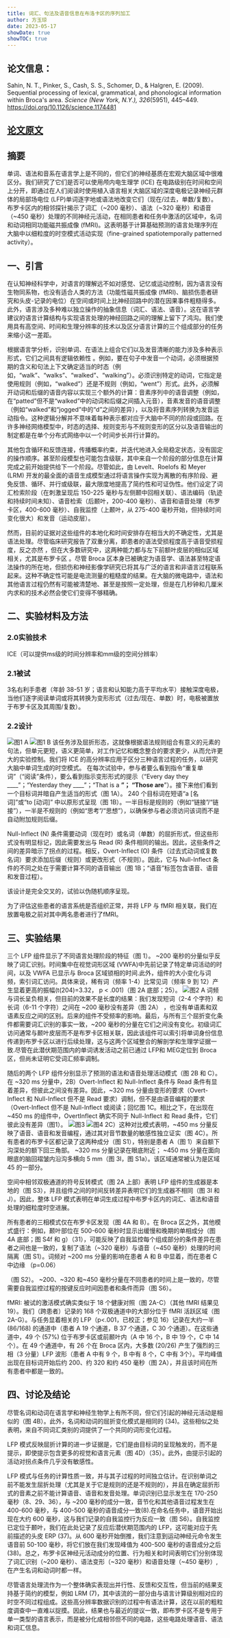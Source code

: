 ```yaml
---
title: 词汇、句法及语音信息在布洛卡区的序列加工
author: 方玉琼
date: 2023-05-17
showDate: true
showTOC: true
---
```


## 论文信息：
Sahin, N. T., Pinker, S., Cash, S. S., Schomer, D., & Halgren, E. (2009). Sequential processing of lexical, grammatical, and phonological information within Broca's area. *Science (New York, N.Y.), 326*(5951), 445–449. https://doi.org/10.1126/science.1174481

## [论文原文](../Source_Files/2023-05-17-FYQ.Pdf)

## 摘要
单词、语法和⾳系在语⾔学上是不同的，但它们的神经基质在宏观⼤脑区域中很难区分。我们研究了它们是否可以使⽤颅内电⽣理学 (ICE) 在电路级别在时间和空间上分开，即通过在⼈们阅读时使⽤植⼊语⾔相关⼤脑区域的深度电极记录神经元群体的局部场电位 (LFP)单词逐字地或语法地改变它们（现在/过去，单数/复数）。布罗卡区内的相邻探针揭⽰了词汇（~200 毫秒）、语法（~320 毫秒）和语⾳（~450 毫秒）处理的不同神经元活动，在相同患者和任务中激活的区域中，名词和动词相同功能磁共振成像 (fMRI)。这表明基于计算基础预测的语⾔处理序列在⼤脑中以细粒度的时空模式活动实现（fine-grained spatiotemporally patterned activity）。

## 一、引言
在认知神经科学中，对语⾔的理解远不如对感觉、记忆或运动控制，因为语⾔没有生物同系物，也没有适合⼈类的⽅法（功能性磁共振成像 (fMRI)、脑损伤患者研究和头⽪-记录的电位）在空间或时间上⽐神经回路中的潜在因果事件粗糙得多。此外，语⾔涉及多种难以独⽴操作的抽象信息（词汇、语法、语⾳）。这在语⾔学建议的语⾔计算结构与实现语⾔处理的神经回路之间的理解上留下了鸿沟。我们使⽤具有⾼空间、时间和⽣理分辨率的技术以及区分语⾔计算的三个组成部分的任务来缩⼩这⼀差距。

根据语⾔学分析，识别单词、在语法上组合它们以及发⾳清晰的能⼒涉及多种表⽰形式，它们之间具有逻辑依赖性 。例如，要在句⼦中发⾳⼀个动词，必须根据预期的含义和句法上下⽂确定适当的时态（例如，“walk”、“walks”、“walked”、“walking”）。必须识别特定的动词，它指定是使⽤规则（例如，“walked”）还是不规则（例如，“went”）形式。此外，必须解开动词和后缀的语⾳内容以实现三个额外的计算：⾳素序列中的语⾳调整（例如，在“patted”但不是“walked”中的动词和后缀之间插⼊元⾳），⾳素发⾳的语⾳调整（例如“walked”和“jogged”中的“d”之间的差异），以及将⾳素序列转换为发⾳运动指令。这种逻辑分解并不意味着每种表⽰都对应于⼤脑中不同的阶段或回路。在许多神经⽹络模型中，时态的选择、规则变形与不规则变形的区分以及语⾳输出的制定都是在单个分布式⽹络中以⼀个时间步⻓并⾏计算的。

其他包含循环和反馈连接，传播概率约束，并迭代地进⼊全局稳定状态，没有固定的操作顺序。甚⾄阶段模型也可能包含级联，其中来⾃⼀个阶段的部分信息在计算完成之前开始提供给下⼀个阶段。尽管如此，由 Levelt、Roelofs 和 Meyer (LRM) 开发的最全⾯的语⾳⽣成模型通过将语⾔操作实现为离散的有序阶段、避免反馈、循环、并⾏或级联，最⼤限度地提⾼了简约性和可证伪性。他们设定了词汇检索阶段（在刺激呈现后 150-225 毫秒与左侧颞中回相关联）、语法编码（轨迹和持续时间未知）、语⾳检索（后颞叶，200-400 毫秒）、语⾳和语⾳处理（布罗卡区，400-600 毫秒）、⾃我监控（上颞叶，从 275-400 毫秒开始，但持续时间变化很⼤）和发⾳（运动⽪层）。

然⽽，⽬前的证据对这些组件的本地化和时间安排存在相当⼤的不确定性，尤其是语法处理。尽管临床研究报告了双重分离，即患者的语法受损程度⾼于语⾳受损程度，反之亦然 ，但在⼤多数研究中，这两种能⼒都与左下前额叶⽪层的相似区域相关，尤其是布罗卡区 。尽管 Broca 区本⾝已被确定为语⾳学、语法甚⾄特定语法操作的所在地，但损伤和神经影像学研究已将其与⼴泛的语⾔和⾮语⾔过程联系起来。这种不确定性可能是电流测量的粗糙度的结果。在⼤脑的微电路中，语法和其他语⾔过程仍然有可能被清楚地、甚⾄是按照一定处理，但是在⼏秒钟和⼏厘⽶内求和的技术必然会使它们变得不够精确。

## 二、实验材料及方法
### 2.0实验技术 
ICE（可以提供ms级的时间分辨率和mm级的空间分辨率）

### 2.1被试 
3名右利⼿患者（年龄 38-51 岁；语⾔和认知能⼒⾼于平均⽔平）接触深度电极，当他们逐字阅读单词或将其转换为变形形式（过去/现在、单数）时，电极被置放于布罗卡区及其周围/复数）。

### 2.2设计
![图1 A](../Supporting_Information/2023-05-17-FYQ-Fig-1A.png)
![图1 B](../Supporting_Information/2023-05-17-FYQ-Fig-1BC.png)
该任务涉及屈折形态，这就像根据语法规则组合有意义的元素的句法，但单元更短，语义更简单，对⼯作记忆和概念整合的要求更少，从⽽允许更⼤的实验控制。我们将 ICE 的⾼分辨率应⽤于区分三种语⾔过程的任务，以研究⼤脑中单词⽣成的时空模式。
在每次试验中，参与者要么看到指令“重复单词”（“阅读”条件），要么看到指⽰变形形式的提⽰（“Every day they ____”；“Yesterday they ____”；“That is a ____”； “Those are____”）。接下来他们看到⼀个⽬标词并暗自产⽣适当的形式（图 1A）。 240 个⽬标词在短语“a [名词]”或“to [动词]” 中以原形式呈现（图 1B）。⼀半⽬标是规则的（例如“链接”/“链接”），⼀半是不规则的（例如“思考”/“思想”），以确保参与者必须访问该词⽽不是⾃动附加规则后缀。


Null-Inflect (N) 条件需要动词（现在时）或名词（单数）的屈折形式，但这些形式没有明显标记，因此需要发出与 Read (R) 条件相同的输出。因此，这些条件之间的差异暗⽰了拐点的过程。相反，Overt-Inflect (O) 条件（过去式动词或复数名词）要求添加后缀（规则）或更改形式（不规则）。因此，它与 Null-Inflect 条件的不同之处在于需要计算不同的语⾳输出（图 1B；“语⾳”标签包含语⾳、语⾳和发⾳过程）。

该设计是完全交叉的，试验以伪随机顺序呈现。

为了评估这些患者的语⾔系统是否组织正常，并将 LFP 与 fMRI 相关联，我们在放置电极之前对其中两名患者进⾏了fMRI。

## 三、实验结果

三个 LFP 组件显⽰了不同语⾔处理阶段的特征（图 1）。 ~200 毫秒的分量似乎反映了词汇识别。时间集中在视觉词形区域 (VWFA)中先前记录了特定单词活动的时间，以及 VWFA 已显⽰与 Broca 区域锁相的时间.此外，组件的⼤⼩变化与词频，索引词汇访问。具体来说，稀有词（频率 1-4）⽐常⻅词（频率 9 到 12）产⽣显着更⾼的振幅(t(204)=3.32， p < .001)（图 2A 底部；25）。
![图2 A](../Supporting_Information/2023-05-17-FYQ-Fig-2.png)
词频与词⻓呈负相关，但⽬前的效果不是⻓度的结果：我们发现短词（2-4 个字符）和⻓词（6-11 个字符）之间在 ~200 毫秒没有差异（图 2A） ，也没有单语素和双语素反应之间的区别。后来的组件不受频率的影响。最后，与所有三个屈折变化条件都需要词汇识别的事实⼀致，~200 毫秒的分量在它们之间没有变化。初级词汇访问通常与颞叶⽪层⽽不是布罗卡区相关联，因此该组件可以索引将单词⾝份信息传递到布罗卡区以进⾏后续处理，这与这两个区域整合的解剖学和⽣理学证据⼀致.尽管在此潜伏期范围内的单词诱发活动之前已通过 LFP和 MEG定位到 Broca 区，但尚未证明它受词汇频率调制。 

随后的两个 LFP 组件分别显⽰了预测的语法和语⾳处理活动模式（图 2B 和 C）。在 ~320 ms 分量中，2B）Overt-Inflect 和 Null-Inflect 条件与 Read 条件有显着差异，但彼此之间没有差异。因此，~320 ms 分量由变形的要求（Overt-Inflect 和 Null-Inflect 但不是 Read 要求）调制，但不是由语⾳编程的要求（Overt-Inflect 但不是 Null-Inflect 或阅读；回忆图 1C。相⽐之下，在出现在 ~450 ms 的组件中，OvertInflect 确实不同于 Null-Inflect 和 Read 条件，它们彼此没有差异（图1）。
![图3](../Supporting_Information/2023-05-17-FYQ-Fig-3.png)
![图4](../Supporting_Information/2023-05-17-FYQ-Fig-4.png)
2C）这种对⽐模式表明，~450 ms 分量反映了语⾳、语⾳和发⾳编程，通过其对⾳节数量的敏感性独⽴证实（图 4C）。所有患者的布罗卡区都记录了这两种成分（图 S1），特别是患者 A（图 1）来⾃额下沟深处的额下回三⻆部。 ~320 ms 分量记录在眼底附近； ~450 ms 分量在⾯向眼底的脑回褶皱内沿沟多横向 5 mm（图 3I，图 S1a）。该区域通常被认为是区域 45 的⼀部分。

空间中相邻双极通道的符号反转模式（图 2A 上部）表明 LFP 组件的⽣成器是本地的（图 S3），并且组件之间的时间反转差异表明它们的⽣成器不相同（图 3I 和 J）。因此，整体 LFP 模式表明在单词⽣成过程中布罗卡区内的词汇、语法和语⾳处理的细粒度时空进展。

所有患者的三相模式仅在布罗卡区发现（图 4A 和 B）。在 Broca 区之外，其他模式盛⾏：例如，颞叶部位在 500-600 毫秒时显⽰出缓慢和晚期的单相成分（图 4A 底部；图 S4f 和 g）（31），可能反映了⾃我监控每个组成部分的条件差异在患者之间也是⼀致的，复制了语法（~320 毫秒）与语⾳（~450 毫秒）处理的时间隔离（图 S1）。词频对 ~200 ms 分量的影响在患者 A 和 B 中显着，⽽在患者 C 中边缘 （p=0.06）

（图 S2）。 ~200、~320 和~450 毫秒分量在不同患者的时间上是⼀致的，尽管需要⾃我监控过程的按键反应时间因患者和条件⽽异（图 S6）。

fMRI:
被试的激活模式确实类似于 18 个健康对照（图 2A-C）（其他 fMRI 结果⻅ 19）。我们（跨患者）记录的 168 个双极通道中的⼤部分位于 fMRI 活跃区域（图 2A-G）。与任务显着相关的 LFP（p<.001，已校正；参⻅ 16）记录在⼤约⼀半 (86/168) 的通道中（患者 A 19 个通道，B 37 个通道，C 30 个通道）。在这些通道中，49 个 (57%) 位于布罗卡区或前颞叶内（A 中 16 个，B 中 19 个，C 中 14 个）。在 49 个通道中，有 26 个在 Broca 区内，⼤多数 (20/26) 产⽣了强烈的三相（3 分量）LFP 波形（患者 A 中有 9 个，B 中有 8 个，C 中有 3个）。平均峰值出现在⽬标词开始后约 200、约 320 和约 450 毫秒（图 2A），并且该时间在所有患者中都是⼀致的。

## 四、讨论及结论
尽管名词和动词在语⾔学和神经⽣物学上有所不同，但它们引起的神经元活动是相似的（图 4B）。此外，名词和动词的屈折变化模式是相同的 (34)。这些相似之处表明，来⾃不同词汇类别的词提供了⼀个共同的词形变化过程。

LFP 模式反映屈折计算的进⼀步证据是，它们是由⽬标词的呈现触发的，⽽不是提⽰，即使提⽰包含更多的视觉和语⾔元素（图 4D）（35）。此外，由提⽰引起的活动对拐点条件⼏乎没有敏感性。

LFP 模式与任务的计算性质⼀致，并与其⼦过程的时间独⽴估计。在识别单词之前不能发⽣屈折处理（尤其是关于它是规则的还是不规则的），并且在确定屈折形式的⾳素之前不能计算语⾳、语⾳和发⾳处理。单词识别已显⽰发⽣在 170-250 毫秒（8、29、36），与 ~200 毫秒的成分⼀致，⾳节化和其他语⾳过程发⽣在 400-600 毫秒，与 400-500 毫秒的语⾳成分⼀致(8).在命名任务中，语⾳开始出现在⼤约 600 毫秒，这与我们记录的⾃我监控⾏为反应⼀致（图 S6）。⾃我监控已定位于颞叶，我们在此处记录了反应后潜伏期范围内的 LFP，这可能对应于先前描述的头⽪ ERP (37)。从 600 毫秒开始倒推，我们注意到运动神经元命令发⽣语⾳前 50-100 毫秒，将它们放在我们发现峰值为 400-500 毫秒的语⾳成分之后 (38)。总之，布罗卡区神经元活动成分的位置、⾏为相关和时间表明它们分别体现了词汇识别（~200 毫秒）、语法变形（~320 毫秒）和语⾳处理（~450 毫秒）, 在产⽣名词和动词时都⼀样。

尽管语⾔处理流作为⼀个整体确实表现出并⾏性、反馈和交互性，但当前的结果⽀持基于简约的模型，例如 LRM (7)，其中该流的⼀部分由与语⾔计算级别相对应的时空不同过程组成。这些⾼分辨率数据识别的过程中有语法计算，这在以前的粗粒度调查中⼀直难以捉摸。因此，结果也与最近的提议⼀致，即布罗卡区不是专⽤于单⼀类型的语⾔表⽰，⽽是被分化成相邻但不同的电路，这些电路处理语⾳、语法和词汇信息。



